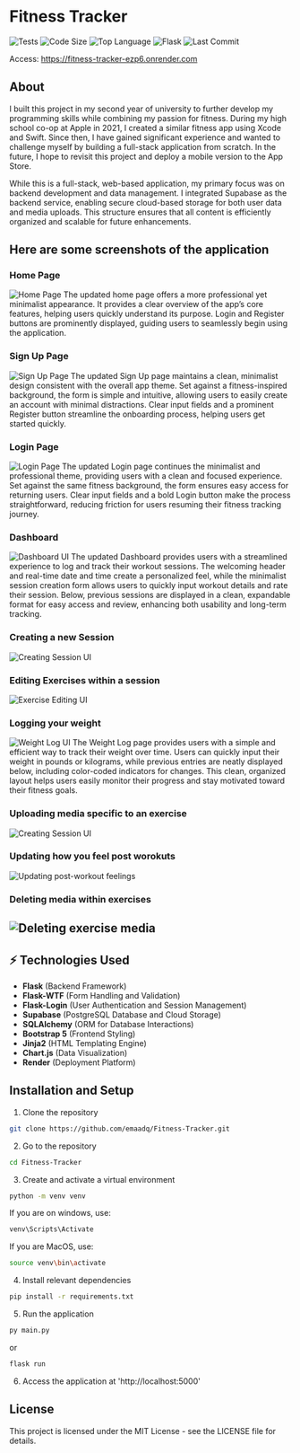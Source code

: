 # Fitness Tracker

![Tests](https://github.com/emaadq/Fitness-Tracker/actions/workflows/python-tests.yml/badge.svg)
![Code Size](https://img.shields.io/github/languages/code-size/emaadq/Fitness-Tracker)
![Top Language](https://img.shields.io/github/languages/top/emaadq/Fitness-Tracker)
![Flask](https://img.shields.io/badge/flask-2.0+-green.svg)
![Last Commit](https://img.shields.io/github/last-commit/emaadq/Fitness-Tracker)

Access: https://fitness-tracker-ezp6.onrender.com

## **About**
I built this project in my second year of university to further develop my programming skills while combining my passion for fitness. During my high school co-op at Apple in 2021, I created a similar fitness app using Xcode and Swift. Since then, I have gained significant experience and wanted to challenge myself by building a full-stack application from scratch. In the future, I hope to revisit this project and deploy a mobile version to the App Store.

While this is a full-stack, web-based application, my primary focus was on backend development and data management. I integrated Supabase as the backend service, enabling secure cloud-based storage for both user data and media uploads. This structure ensures that all content is efficiently organized and scalable for future enhancements.

## Here are some screenshots of the application

### **Home Page**
![Home Page](screenshots/NEWHomePageUI.png)
The updated home page offers a more professional yet minimalist appearance. It provides a clear overview of the app’s core features, helping users quickly understand its purpose. Login and Register buttons are prominently displayed, guiding users to seamlessly begin using the application.

### **Sign Up Page**
![Sign Up Page](screenshots/NEWSignUpPageUI.png)
The updated Sign Up page maintains a clean, minimalist design consistent with the overall app theme. Set against a fitness-inspired background, the form is simple and intuitive, allowing users to easily create an account with minimal distractions. Clear input fields and a prominent Register button streamline the onboarding process, helping users get started quickly.

### **Login Page**
![Login Page](screenshots/NEWLoginPageUI.png)
The updated Login page continues the minimalist and professional theme, providing users with a clean and focused experience. Set against the same fitness background, the form ensures easy access for returning users. Clear input fields and a bold Login button make the process straightforward, reducing friction for users resuming their fitness tracking journey.

### **Dashboard**
![Dashboard UI](screenshots/NEWDashboardPage.png)
The updated Dashboard provides users with a streamlined experience to log and track their workout sessions. The welcoming header and real-time date and time create a personalized feel, while the minimalist session creation form allows users to quickly input workout details and rate their session. Below, previous sessions are displayed in a clean, expandable format for easy access and review, enhancing both usability and long-term tracking.

### **Creating a new Session**
![Creating Session UI](screenshots/CreateSessionFlash.png)

### **Editing Exercises within a session**
![Exercise Editing UI](screenshots/SessionExerciseEditing.png)

### **Logging your weight**
![Weight Log UI](screenshots/NEWWeightLogPage.png)
The Weight Log page provides users with a simple and efficient way to track their weight over time. Users can quickly input their weight in pounds or kilograms, while previous entries are neatly displayed below, including color-coded indicators for changes. This clean, organized layout helps users easily monitor their progress and stay motivated toward their fitness goals.

### **Uploading media specific to an exercise**
![Creating Session UI](screenshots/UploadingExerciseSpecificVideos.png)

### **Updating how you feel post worokuts**
![Updating post-workout feelings](screenshots/PostSessionUpdate.png)

### **Deleting media within exercises**
![Deleting exercise media](screenshots/ExerciseMediaDeleteFunction.png)
---

## ⚡ Technologies Used
- **Flask** (Backend Framework)
- **Flask-WTF** (Form Handling and Validation)
- **Flask-Login** (User Authentication and Session Management)
- **Supabase** (PostgreSQL Database and Cloud Storage)
- **SQLAlchemy** (ORM for Database Interactions)
- **Bootstrap 5** (Frontend Styling)
- **Jinja2** (HTML Templating Engine)
- **Chart.js** (Data Visualization)
- **Render** (Deployment Platform)

## Installation and Setup 
1. Clone the repository
```bash
git clone https://github.com/emaadq/Fitness-Tracker.git
```

2. Go to the repository
``` bash
cd Fitness-Tracker
```

3. Create and activate a virtual environment
``` bash
python -m venv venv
```
  If you are on windows, use:
  ``` bash
  venv\Scripts\Activate
  ```
  If you are MacOS, use:
  ``` bash
  source venv\bin\activate
  ```

4. Install relevant dependencies
``` bash
pip install -r requirements.txt
```

5. Run the application
``` bash
py main.py
```
or
``` bash
flask run
```

6. Access the application at 'http://localhost:5000'

## License
This project is licensed under the MIT License - see the LICENSE file for details.
